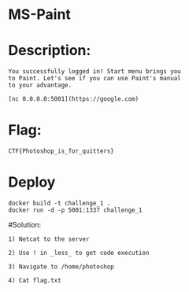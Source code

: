 # MS-Paint

# Description:

    You successfully logged in! Start menu brings you
    to Paint. Let's see if you can use Paint's manual
    to your advantage.
    
    [nc 0.0.0.0:5001](https://google.com)

# Flag:

    CTF{Photoshop_is_for_quitters}
    
# Deploy

    docker build -t challenge_1 .
    docker run -d -p 5001:1337 challenge_1
    
#Solution:

    1) Netcat to the server
    
    2) Use ! in _less_ to get code execution
    
    3) Navigate to /home/photoshop
    
    4) Cat flag.txt
